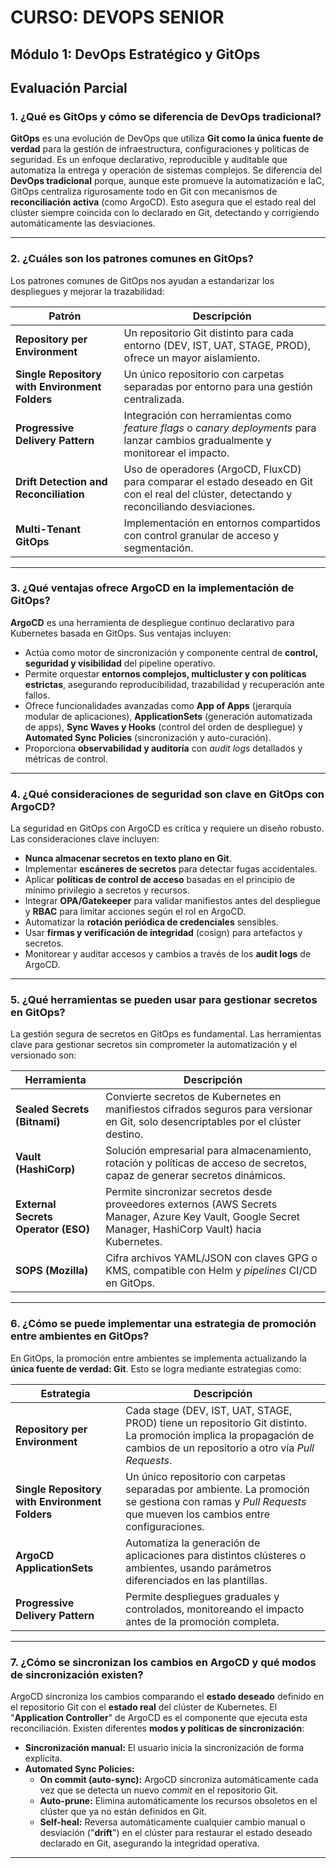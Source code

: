# CURSO: DEVOPS SENIOR

## Módulo 1: DevOps Estratégico y GitOps

## Evaluación Parcial

### 1. ¿Qué es GitOps y cómo se diferencia de DevOps tradicional?

**GitOps** es una evolución de DevOps que utiliza **Git como la única fuente de verdad** para la gestión de infraestructura, configuraciones y políticas de seguridad. Es un enfoque declarativo, reproducible y auditable que automatiza la entrega y operación de sistemas complejos. Se diferencia del **DevOps tradicional** porque, aunque este promueve la automatización e IaC, GitOps centraliza rigurosamente todo en Git con mecanismos de **reconciliación activa** (como ArgoCD). Esto asegura que el estado real del clúster siempre coincida con lo declarado en Git, detectando y corrigiendo automáticamente las desviaciones.

---

### 2. ¿Cuáles son los patrones comunes en GitOps?

Los patrones comunes de GitOps nos ayudan a estandarizar los despliegues y mejorar la trazabilidad:

| Patrón                                         | Descripción                                                                                                                                                                  |
|------------------------------------------------|------------------------------------------------------------------------------------------------------------------------------------------------------------------------------|
| **Repository per Environment**                 | Un repositorio Git distinto para cada entorno (DEV, IST, UAT, STAGE, PROD), ofrece un mayor aislamiento.                                                                     |
| **Single Repository with Environment Folders** | Un único repositorio con carpetas separadas por entorno para una gestión centralizada.                                                                                       |
| **Progressive Delivery Pattern**               | Integración con herramientas como *feature flags* o *canary deployments* para lanzar cambios gradualmente y monitorear el impacto.                                            |
| **Drift Detection and Reconciliation**         | Uso de operadores (ArgoCD, FluxCD) para comparar el estado deseado en Git con el real del clúster, detectando y reconciliando desviaciones.                                  |
| **Multi-Tenant GitOps**                        | Implementación en entornos compartidos con control granular de acceso y segmentación.                                                                                        |

---

### 3. ¿Qué ventajas ofrece ArgoCD en la implementación de GitOps?

**ArgoCD** es una herramienta de despliegue continuo declarativo para Kubernetes basada en GitOps. Sus ventajas incluyen:

*   Actúa como motor de sincronización y componente central de **control, seguridad y visibilidad** del pipeline operativo.
*   Permite orquestar **entornos complejos, multicluster y con políticas estrictas**, asegurando reproducibilidad, trazabilidad y recuperación ante fallos.
*   Ofrece funcionalidades avanzadas como **App of Apps** (jerarquía modular de aplicaciones), **ApplicationSets** (generación automatizada de apps), **Sync Waves y Hooks** (control del orden de despliegue) y **Automated Sync Policies** (sincronización y auto-curación).
*   Proporciona **observabilidad y auditoría** con *audit logs* detallados y métricas de control.

---

### 4. ¿Qué consideraciones de seguridad son clave en GitOps con ArgoCD?

La seguridad en GitOps con ArgoCD es crítica y requiere un diseño robusto. Las consideraciones clave incluyen:

*   **Nunca almacenar secretos en texto plano en Git**.
*   Implementar **escáneres de secretos** para detectar fugas accidentales.
*   Aplicar **políticas de control de acceso** basadas en el principio de mínimo privilegio a secretos y recursos.
*   Integrar **OPA/Gatekeeper** para validar manifiestos antes del despliegue y **RBAC** para limitar acciones según el rol en ArgoCD.
*   Automatizar la **rotación periódica de credenciales** sensibles.
*   Usar **firmas y verificación de integridad** (cosign) para artefactos y secretos.
*   Monitorear y auditar accesos y cambios a través de los **audit logs** de ArgoCD.

---

### 5. ¿Qué herramientas se pueden usar para gestionar secretos en GitOps?

La gestión segura de secretos en GitOps es fundamental.
Las herramientas clave para gestionar secretos sin comprometer la automatización y el versionado son:

| Herramienta                            | Descripción                                                                                                                                                                          |
|----------------------------------------|--------------------------------------------------------------------------------------------------------------------------------------------------------------------------------------|
| **Sealed Secrets (Bitnami)**           | Convierte secretos de Kubernetes en manifiestos cifrados seguros para versionar en Git, solo desencriptables por el clúster destino.                                                  |
| **Vault (HashiCorp)**                  | Solución empresarial para almacenamiento, rotación y políticas de acceso de secretos, capaz de generar secretos dinámicos.                                                           |
| **External Secrets Operator (ESO)**    | Permite sincronizar secretos desde proveedores externos (AWS Secrets Manager, Azure Key Vault, Google Secret Manager, HashiCorp Vault) hacia Kubernetes.                             |
| **SOPS (Mozilla)**                     | Cifra archivos YAML/JSON con claves GPG o KMS, compatible con Helm y *pipelines* CI/CD en GitOps.                                                                                    |

---

### 6. ¿Cómo se puede implementar una estrategia de promoción entre ambientes en GitOps?

En GitOps, la promoción entre ambientes se implementa actualizando la **única fuente de verdad: Git**.
Esto se logra mediante estrategias como:

| Estrategia                                        | Descripción                                                                                                                                                               |
|---------------------------------------------------|-------------------------------------------------------------------------------------------------------------------------------------------------------------------------  |
| **Repository per Environment**                    | Cada stage (DEV, IST, UAT, STAGE, PROD) tiene un repositorio Git distinto. La promoción implica la propagación de cambios de un repositorio a otro vía *Pull Requests*.   |
| **Single Repository with Environment Folders**    | Un único repositorio con carpetas separadas por ambiente. La promoción se gestiona con ramas y *Pull Requests* que mueven los cambios entre configuraciones.               |
| **ArgoCD ApplicationSets**                        | Automatiza la generación de aplicaciones para distintos clústeres o ambientes, usando parámetros diferenciados en las plantillas.                                         |
| **Progressive Delivery Pattern**                  | Permite despliegues graduales y controlados, monitoreando el impacto antes de la promoción completa.                                                                      |

---

### 7. ¿Cómo se sincronizan los cambios en ArgoCD y qué modos de sincronización existen?

ArgoCD sincroniza los cambios comparando el **estado deseado** definido en el repositorio Git con el **estado real** del clúster de Kubernetes.
El "**Application Controller**" de ArgoCD es el componente que ejecuta esta reconciliación.
Existen diferentes **modos y políticas de sincronización**:

*   **Sincronización manual:** El usuario inicia la sincronización de forma explícita.
*   **Automated Sync Policies:**
    *   **On commit (auto-sync):** ArgoCD sincroniza automáticamente cada vez que se detecta un nuevo *commit* en el repositorio Git.
    *   **Auto-prune:** Elimina automáticamente los recursos obsoletos en el clúster que ya no están definidos en Git.
    *   **Self-heal:** Reversa automáticamente cualquier cambio manual o desviación ("**drift**") en el clúster para restaurar el estado deseado declarado en Git, asegurando la integridad operativa.

---
